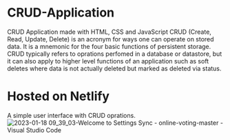 # CRUD-Application
CRUD Application made with HTML, CSS and JavaScript
CRUD (Create, Read, Update, Delete) is an acronym for ways one can operate on stored data. It is a mnemonic for the four basic functions of persistent storage. CRUD typically refers to oprations perfomed in a database or datastore, but it can also apply to higher level functions of an  application such as soft deletes where data is not actually deleted but marked as deleted via status.

# Hosted on Netlify
A simple user interface with CRUD oprations.
![2023-01-18 09_39_03-Welcome to Settings Sync - online-voting-master - Visual Studio Code](https://user-images.githubusercontent.com/42262470/213101853-f6601d2a-e3b4-4cb8-a771-d0482826aed0.jpg)
